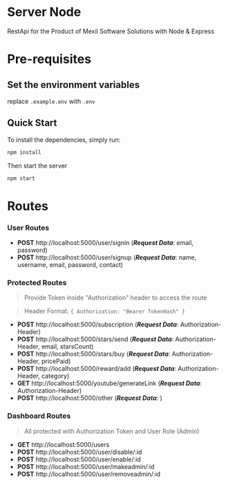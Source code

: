 # Server Node

RestApi for the Product of Mexil Software Solutions with Node & Express

# Pre-requisites

## Set the environment variables
replace `.example.env` with `.env`

## Quick Start

To install the dependencies, simply run:

```bash
npm install
```

Then start the server

```bash
npm start
```

# Routes
### User Routes 
  - **POST** http://localhost:5000/user/signin (***Request Data***: email, password)  
  - **POST** http://localhost:5000/user/signup (***Request Data***: name, username, email, password, contact)

### Protected Routes
> Provide Token inside "Authorization" header to access the route

> Header Format: `{ Authorization: "Bearer TokenHash" }`
  - **POST** http://localhost:5000/subscription (***Request Data***: Authorization-Header)
  - **POST** http://localhost:5000/stars/send   (***Request Data***: Authorization-Header, email, starsCount)
  - **POST** http://localhost:5000/stars/buy    (***Request Data***: Authorization-Header, pricePaid)
  - **POST** http://localhost:5000/reward/add    (***Request Data***: Authorization-Header, category)
  - **GET** http://localhost:5000/youtube/generateLink    (***Request Data***: Authorization-Header)
  - **POST** http://localhost:5000/other        (***Request Data***: )

### Dashboard Routes
> All protected with Authorization Token and User Role (Admin)

  - **GET** http://localhost:5000/users
  - **POST** http://localhost:5000/user/disable/:id
  - **POST** http://localhost:5000/user/enable/:id
  - **POST** http://localhost:5000/user/makeadmin/:id
  - **POST** http://localhost:5000/user/removeadmin/:id
